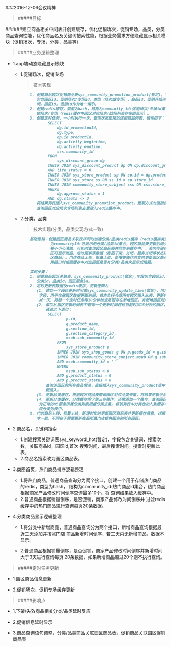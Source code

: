 
###2016-12-06会议精神

> #####目标

######建立商品相关中间表并创建缓存，优化促销场次，促销专场，品类，分类商品查询性能，优化商品名及关键词搜索性能，根据业务需求方便隐藏显示相关模块（促销场次，专场，分类，品类等）

> #####业务逻辑整理

* 1.app端动态隐藏显示模块
	* 1.促销场次，促销专场
		> 技术实现

		```markdown
			1. 创建商品园区促销商品表sys_community_promotion_product(暂定)，字段
			   包含园区id，促销场次/专场id，类型（场次或专场），商品id，促销开始时间，促销结束时
			   间。园区id，促销id作为唯一索引。
			2. 创建redis缓存，类型为hash，结构为community_id:促销场次/专场id集合，用于显示隐藏促
			   销场次/专场（redis缓存中园区对应场次/战场列表存在即显示）。
			3. 创建定时任务，一小时执行一次，查询状态正常的促销商品列表，语句如下：
					SELECT
						dg.id promotionId,
						dg.type,
						dp.id productId,
						dg.activity_begintime,
						dg.activity_endtime,
						css.community_id
					FROM
						sys_discount_group dg
					INNER JOIN sys_discount_product dp ON dp.discount_group_id = dg.id
					AND life_status = 0
					INNER JOIN sys_store_product sp ON sp.id = dp.product_id
					INNER JOIN sys_store ss ON ss.id = sp.store_id
					INNER JOIN community_store_subject css ON css.store_id = ss.id
					WHERE
						dg.approve_status = 1
					AND dg.stauts <> 3
			   将结果列表插入sys_community_promotion_product，更新方式为直接删除插入，执行完成后，
			   查询园区对应场次专场列表去重放入redis缓存中。
		```
	* 2.分类，品类
		> 技术实现(分类，品类实现方式一致)

		```markdown
			基础思路：创建园区商品关联表并同时创建分类/品类redis缓存（redis缓存类型为hash，结构
					 为communityId:可显示的分类/品类id集合，园区商品表更新后同步更新缓存，如缓存
					 被不小心清除，可实时查询园区商品表并同步到缓存中），表内存储商品即为关联园
					 区可显示商品，定时更新表数据（商品下架，关闭，服务关闭等状态延时清除相关园
					 区商品）。门店商品上架，批量上架，新增等操作时实时更新园区商品表。最终app调
					 用接口时根据缓存中对应园区是否有分类/品类来显示或隐藏。

			实现步骤：
			1. 创建商品园区关联表，sys_community_product(暂定),字段包含园区id，商品id，
			   分类id，品类id，园区服务id。
			2. 定时更新表数据及redis缓存，更新逻辑为
			   (1. 建立一个园区更新时间表sys_community_update_time(暂定)，包含园区，更新时间两个
			   	字段，用于存储园区数据更新时间，首次执行会将所有园区插入此表，更新时间为当前时间
			   	减一天，另起一个定时任务每10分钟检查是否存在新增园区，有新增园区则插入。
			   (2. 每次从园区更新时间表中查询一个更新时间超过当前时间15分钟的园区，
			       通过以下语句：
				   	SELECT
							p.id,
							g.product_name,
							g.section_id,
							g.section_category_id,
							msub.sub_community_id
						FROM
							sys_store_product p
						INNER JOIN sys_shop_goods g ON p.goods_id = g.id
						INNER JOIN community_store_subject msub ON g.sub_id = msub.sub_id
						AND msub.community_id = ''
						WHERE
							msub.sub_status = 0
						AND g.product_status = 0
						AND p.product_status = 0
				   查询该园区的所有商品信息，直接插入sys_community_product表中，更新方式为删除重
				   新插入。
			   (3. 更新品类缓存，根据园区商品表查询园区对应品类去重，将结果更新至品类缓存中。
			   (4. 更新分类缓存，分类缓存除了第三步操作，还需添加一个操作，查询园区服务中服务状态
			   	为正常的h5服务所属分类列表根据分类去重。将该列表中分类也加入到缓存中所属园区的对
			   	应分类列表中。
			3. 门店商品上线，批量上线，新增时实时更新园区商品表并更新缓存信息，详细逻辑与第二步基
			   本一致，不同在于需要更新商品所属门店提供服务的所有园区。
		```

* 2.商品名，关键词搜索
	* 1.创建搜索关键词表sys_keyword_hot(暂定)，字段包含关键词，搜索次数，关联商品id，园区id,首次
		搜索时间，最后搜索时间。搜索时更新此表。
	* 2.商品名搜索改为园区商品表。

* 3.商圈首页，热门商品排序逻辑整理
	* 1.将热门商品，普通商品查询分为两个接口，创建一个用于存储热门商品的redis，类型为hash，
		结构为community_id:热门商品id集合，热门商品根据商家产品修改时间倒序查询最多10个。将
		查询结果放入缓存中。
	* 2.普通商品根据销量倒序，是否促销，商家产品修改时间倒序并
		过滤redis缓存中的热门商品进行查询每页20条数据。


* 4.分类商品显示逻辑整理
	* 1.将分类中新增商品，普通商品查询分为两个接口，新增商品查询根据最近三天添加并按照门店
		商品新增时间倒序，若三天内无新增商品，数据不显示。

	* 2.普通商品根据销量倒序，是否促销，商家产品修改时间倒序并新增时间大于3天进行查询每页
		20条数据，如果新增商品超过20个则不执行查询。

> #####定时任务更新

* 1.园区商品信息更新

* 2.促销场次，促销专场缓存更新

> #####影响点

* 1.下架/失效商品相关分类/品类延时反应

* 2.促销信息延时显示

* 3.商品查询语句调整，分类/品类商品关联园区商品表，促销商品关联园区促销商品表

